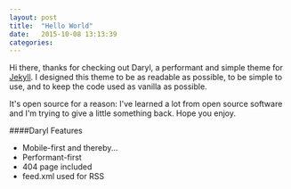 ```yaml
---
layout: post
title:  "Hello World"
date:   2015-10-08 13:13:39
categories:
---
```

Hi there, thanks for checking out Daryl, a performant and simple theme for [Jekyll](http://jekyllrb.com). I designed this theme to be as readable as possible, to be simple to use, and to keep the code used as vanilla as possible.

It's open source for a reason: I've learned a lot from open source software and I'm trying to give a little something back. Hope you enjoy.

####Daryl Features
- Mobile-first and thereby...
- Performant-first
- 404 page included
- feed.xml used for RSS